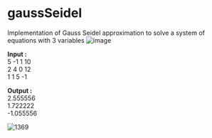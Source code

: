 # gaussSeidel
Implementation of Gauss Seidel approximation to solve a system of equations with 3 variables
![image](https://user-images.githubusercontent.com/96608251/199007225-6fa5a8b1-68c2-4f29-b4e0-7dcdf1093310.png)

**Input :**  
5 -1 1 10  
2 4 0 12  
1 1 5 -1  

**Output :**  
2.555556  
1.722222  
-1.055556 

![1369](https://user-images.githubusercontent.com/96608251/178092526-6d36820a-6fec-4dcf-a048-4e629d019f47.png)
